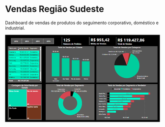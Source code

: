 # Vendas Região Sudeste
Dashboard de vendas de produtos do seguimento corporativo, doméstico e industrial.

<img src = "dashboard.png">